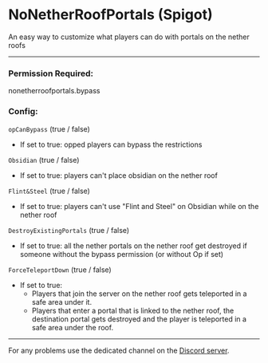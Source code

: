 # NoNetherRoofPortals (Spigot)

An easy way to customize what players can do with portals on the nether roofs

---

### Permission Required:
nonetherroofportals.bypass

### Config:
`opCanBypass` (true / false)
- If set to true: opped players can bypass the restrictions

`Obsidian` (true / false)
- If set to true: players can't place obsidian on the nether roof

`Flint&Steel` (true / false)
- If set to true: players can't use "Flint and Steel" on Obsidian while on the nether roof

`DestroyExistingPortals` (true / false)
- If set to true: all the nether portals on the nether roof get destroyed if someone without the bypass permission (or without Op if set)

`ForceTeleportDown` (true / false)
- If set to true:
    - Players that join the server on the nether roof gets teleported in a safe area under it.
    - Players that enter a portal that is linked to the nether roof, the destination portal gets destroyed and the player is teleported in a safe area under the roof.

---
 
For any problems use the dedicated channel on the [Discord server](https://discord.gg/WG7eBYvTAg).
